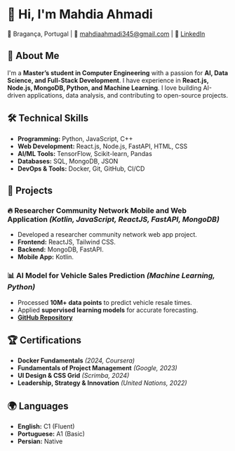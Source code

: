 
# 👋 Hi, I'm Mahdia Ahmadi

📍 Bragança, Portugal | 📧 [mahdiaahmadi345@gmail.com](mailto:mahdiaahmadi345@gmail.com) | 🔗 [LinkedIn](https://www.linkedin.com/in/mahdiaahmadi)

## 🚀 About Me

I'm a **Master’s student in Computer Engineering** with a passion for **AI, Data Science, and Full-Stack Development**. I have experience in **React.js, Node.js, MongoDB, Python, and Machine Learning**. I love building AI-driven applications, data analysis, and contributing to open-source projects.

## 🛠 Technical Skills

- **Programming:** Python, JavaScript, C++
- **Web Development:** React.js, Node.js, FastAPI, HTML, CSS
- **AI/ML Tools:** TensorFlow, Scikit-learn, Pandas
- **Databases:** SQL, MongoDB, JSON
- **DevOps & Tools:** Docker, Git, GitHub, CI/CD

## 📂 Projects

### 🔥 Researcher Community Network Mobile and Web Application *(Kotlin, JavaScript, ReactJS, FastAPI, MongoDB)*

- Developed a researcher community network web app project.
- **Frontend:** ReactJS, Tailwind CSS.
- **Backend:** MongoDB, FastAPI.
- **Mobile App:** Kotlin.

### 📊 AI Model for Vehicle Sales Prediction *(Machine Learning, Python)*

- Processed **10M+ data points** to predict vehicle resale times.
- Applied **supervised learning models** for accurate forecasting.
- **[GitHub Repository](#)**

## 🏆 Certifications

- **Docker Fundamentals** *(2024, Coursera)*
- **Fundamentals of Project Management** *(Google, 2023)*
- **UI Design & CSS Grid** *(Scrimba, 2024)*
- **Leadership, Strategy & Innovation** *(United Nations, 2022)*

## 🌍 Languages

- **English:** C1 (Fluent)
- **Portuguese:** A1 (Basic)
- **Persian:** Native

